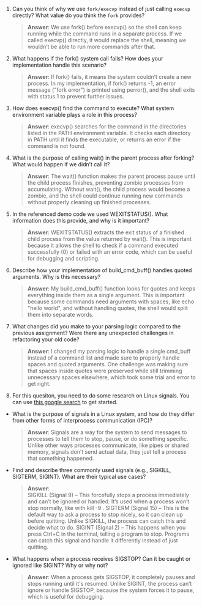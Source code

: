 1. Can you think of why we use `fork/execvp` instead of just calling `execvp` directly? What value do you think the `fork` provides?

    > **Answer**:  We use fork() before execvp() so the shell can keep running while the command runs in a separate process. If we called execvp() directly, it would replace the shell, meaning we wouldn’t be able to run more commands after that.

2. What happens if the fork() system call fails? How does your implementation handle this scenario?

    > **Answer**:  If fork() fails, it means the system couldn’t create a new process. In my implementation, if fork() returns -1, an error message ("fork error") is printed using perror(), and the shell exits with status 1 to prevent further issues.

3. How does execvp() find the command to execute? What system environment variable plays a role in this process?

    > **Answer**: execvp() searches for the command in the directories listed in the PATH environment variable. It checks each directory in PATH until it finds the executable, or returns an error if the command is not found.

4. What is the purpose of calling wait() in the parent process after forking? What would happen if we didn’t call it?

    > **Answer**:  The wait() function makes the parent process pause until the child process finishes, preventing zombie processes from accumulating. Without wait(), the child process would become a zombie, and the shell could continue running new commands without properly cleaning up finished processes.

5. In the referenced demo code we used WEXITSTATUS(). What information does this provide, and why is it important?

    > **Answer**:  WEXITSTATUS() extracts the exit status of a finished child process from the value returned by wait(). This is important because it allows the shell to check if a command executed successfully (0) or failed with an error code, which can be useful for debugging and scripting.

6. Describe how your implementation of build_cmd_buff() handles quoted arguments. Why is this necessary?

    > **Answer**:  My build_cmd_buff() function looks for quotes and keeps everything inside them as a single argument. This is important because some commands need arguments with spaces, like echo "hello world", and without handling quotes, the shell would split them into separate words.

7. What changes did you make to your parsing logic compared to the previous assignment? Were there any unexpected challenges in refactoring your old code?

    > **Answer**:  I changed my parsing logic to handle a single cmd_buff instead of a command list and made sure to properly handle spaces and quoted arguments. One challenge was making sure that spaces inside quotes were preserved while still trimming unnecessary spaces elsewhere, which took some trial and error to get right.

8. For this quesiton, you need to do some research on Linux signals. You can use [this google search](https://www.google.com/search?q=Linux+signals+overview+site%3Aman7.org+OR+site%3Alinux.die.net+OR+site%3Atldp.org&oq=Linux+signals+overview+site%3Aman7.org+OR+site%3Alinux.die.net+OR+site%3Atldp.org&gs_lcrp=EgZjaHJvbWUyBggAEEUYOdIBBzc2MGowajeoAgCwAgA&sourceid=chrome&ie=UTF-8) to get started.

- What is the purpose of signals in a Linux system, and how do they differ from other forms of interprocess communication (IPC)?

    > **Answer**: Signals are a way for the system to send messages to processes to tell them to stop, pause, or do something specific. Unlike other ways processes communicate, like pipes or shared memory, signals don’t send actual data, they just tell a process that something happened.

- Find and describe three commonly used signals (e.g., SIGKILL, SIGTERM, SIGINT). What are their typical use cases?

    > **Answer**:  
    SIGKILL (Signal 9) – This forcefully stops a process immediately and can’t be ignored or handled. It’s used when a process won’t stop normally, like with kill -9 <pid>.
    SIGTERM (Signal 15) – This is the default way to ask a process to stop nicely, so it can clean up before quitting. Unlike SIGKILL, the process can catch this and decide what to do.
    SIGINT (Signal 2) – This happens when you press Ctrl+C in the terminal, telling a program to stop. Programs can catch this signal and handle it differently instead of just quitting.

- What happens when a process receives SIGSTOP? Can it be caught or ignored like SIGINT? Why or why not?

    > **Answer**: When a process gets SIGSTOP, it completely pauses and stops running until it's resumed. Unlike SIGINT, the process can’t ignore or handle SIGSTOP, because the system forces it to pause, which is useful for debugging.
